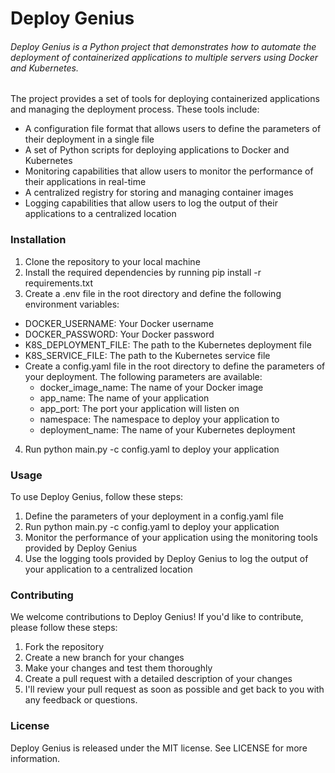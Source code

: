 # Deploy Genius
###### Deploy Genius is a Python project that demonstrates how to automate the deployment of containerized applications to multiple servers using Docker and Kubernetes.

The project provides a set of tools for deploying containerized applications and managing the deployment process. These tools include:

* A configuration file format that allows users to define the parameters of their deployment in a single file
* A set of Python scripts for deploying applications to Docker and Kubernetes
* Monitoring capabilities that allow users to monitor the performance of their applications in real-time
* A centralized registry for storing and managing container images
* Logging capabilities that allow users to log the output of their applications to a centralized location

### Installation
1. Clone the repository to your local machine
2. Install the required dependencies by running pip install -r requirements.txt
3. Create a .env file in the root directory and define the following environment variables:
* DOCKER_USERNAME: Your Docker username
* DOCKER_PASSWORD: Your Docker password
* K8S_DEPLOYMENT_FILE: The path to the Kubernetes deployment file
* K8S_SERVICE_FILE: The path to the Kubernetes service file
* Create a config.yaml file in the root directory to define the parameters of your deployment. The following parameters are available:
    * docker_image_name: The name of your Docker image
    * app_name: The name of your application
    * app_port: The port your application will listen on
    * namespace: The namespace to deploy your application to
    * deployment_name: The name of your Kubernetes deployment
4. Run python main.py -c config.yaml to deploy your application

### Usage
To use Deploy Genius, follow these steps:

1. Define the parameters of your deployment in a config.yaml file
2. Run python main.py -c config.yaml to deploy your application
3. Monitor the performance of your application using the monitoring tools provided by Deploy Genius
4. Use the logging tools provided by Deploy Genius to log the output of your application to a centralized location

### Contributing
We welcome contributions to Deploy Genius! If you'd like to contribute, please follow these steps:

1. Fork the repository
2. Create a new branch for your changes
3. Make your changes and test them thoroughly
4. Create a pull request with a detailed description of your changes
5. I'll review your pull request as soon as possible and get back to you with any feedback or questions.

### License
Deploy Genius is released under the MIT license. See LICENSE for more information.